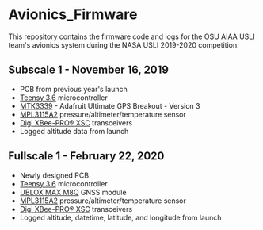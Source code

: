 # Avionics_Firmware
This repository contains the firmware code and logs for the OSU AIAA USLI team's avionics system during the NASA USLI 2019-2020 competition.

## Subscale 1 - November 16, 2019
- PCB from previous year's launch
- [Teensy 3.6](https://www.pjrc.com/store/teensy36.html) microcontroller
- [MTK3339](https://www.adafruit.com/product/746) - Adafruit Ultimate GPS Breakout - Version 3
- [MPL3115A2](https://www.adafruit.com/product/1893) pressure/altimeter/temperature sensor
- [Digi XBee-PRO® XSC](https://www.digi.com/products/embedded-systems/digi-xbee/rf-modules/sub-1-ghz-modules/xbee-pro-xsc) transceivers
- Logged altitude data from launch

## Fullscale 1 - February 22, 2020
- Newly designed PCB
- [Teensy 3.6](https://www.pjrc.com/store/teensy36.html) microcontroller
- [UBLOX MAX M8Q](https://www.u-blox.com/en/product/max-m8-series) GNSS module
- [MPL3115A2](https://www.adafruit.com/product/1893) pressure/altimeter/temperature sensor
- [Digi XBee-PRO® XSC](https://www.digi.com/products/embedded-systems/digi-xbee/rf-modules/sub-1-ghz-modules/xbee-pro-xsc) transceivers
- Logged altitude, datetime, latitude, and longitude from launch
